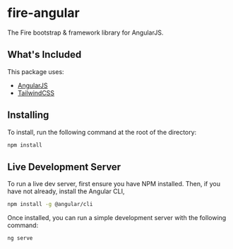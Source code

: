 # fire-angular
The Fire bootstrap &amp; framework library for AngularJS.

## What's Included
This package uses:
- [AngularJS](https://angular.io/)
- [TailwindCSS](https://tailwindcss.com/)

## Installing
To install, run the following command at the root of the directory:
```sh
npm install
```

## Live Development Server
To run a live dev server, first ensure you have NPM installed. Then, if you have not already, install the Angular CLI,

```sh
npm install -g @angular/cli
```

Once installed, you can run a simple development server with the following command:

```sh
ng serve
```

